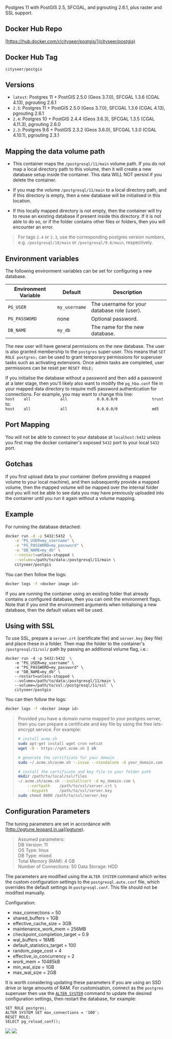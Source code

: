 Postgres 11 with PostGIS 2.5, SFCGAL, and pgrouting 2.6.1, plus raster and SSL support.

Docker Hub Repo
---------------

[https://hub.docker.com/r/cityseer/postgis/](cityseer/postgis)

Docker Hub Tag
--------------

`cityseer/postgis`

Versions
--------

- `latest`: Postgres 11 + PostGIS 2.5.0 (Geos 3.7.0), SFCGAL 1.3.6 (CGAL 4.13), pgrouting 2.6.1
- `2.5`: Postgres 11 + PostGIS 2.5.0 (Geos 3.7.0), SFCGAL 1.3.6 (CGAL 4.13), pgrouting 2.6.1
- `2.4`: Postgres 10 + PostGIS 2.4.4 (Geos 3.6.3), SFCGAL 1.3.5 (CGAL 4.11.3), pgrouting 2.6.0
- `2.3`: Postgres 9.6 + PostGIS 2.3.2 (Geos 3.6.0), SFCGAL 1.3.0 (CGAL 4.10.1), pgrouting 2.3.1

Mapping the data volume path
----------------------------
- This container maps the `/postgresql/11/main` volume path. If you do not map a local directory path to this volume, then it will create a new database setup inside the container. This data WILL NOT persist if you delete the container.

- If you map the volume `/postgresql/11/main` to a local directory path, and if this directory is empty, then a new database will be initialised in this location.

- If this locally mapped directory is not empty, then the container will try to reuse an existing database if present inside this directory. If it is not able to do so, or if the folder contains other files or folders, then you will encounter an error.

> For tags `2.4` or `2.3`, use the corresponding postgres version numbers, e.g. `/postgresql/10/main` or `/postgresql/9.6/main`, respectively.

Environment variables
---------------------
The following environment variables can be set for configuring a new database.

Environment Variable | Default | Description
------------------------|---------|--------------
`PG_USER` |  `my_username` | The username for your database role (user).
`PG_PASSWORD` | none | Optional password.
`DB_NAME` | `my_db` | The name for the new database.

The new user will have general permissions on the new database. The user is also granted membership to the `postgres` super-user. This means that `SET ROLE postgres;` can be used to grant temporary permissions for superuser tasks such as activating extensions. Once admin tasks are completed, user permissions can be reset per `RESET ROLE;`

If you initialise the database without a password and then add a password at a later stage, then you'll likely also want to modify the `pg_hba.conf` file in your mapped data directory to require md5 password authentication for connections. For example, you may want to change this line:  
`host    all             all             0.0.0.0/0               trust`  
to:  
`host    all             all             0.0.0.0/0               md5`  

Port Mapping
------------
You will not be able to connect to your database at `localhost:5432` unless you first map the docker container's exposed `5432` port to your local `5432` port.

Gotchas
-------
If you first upload data to your container (before providing a mapped volume to your local machine), and then subsequently provide a mapped volume, then the mapped volume will be mapped over the internal folder and you will not be able to see data you may have previously uploaded into the container until you run it again without a volume mapping.

Example
-------
For running the database detached:
```bash
docker run -d -p 5432:5432  \
    -e "PG_USER=my_username" \
    -e "PG_PASSWORD=my_password" \
    -e "DB_NAME=my_db" \
    --restart=unless-stopped \
    --volume=/path/to/data:/postgresql/11/main \
    cityseer/postgis
```
You can then follow the logs:
```bash
docker logs -f <docker image id>
```

If you are running the container using an existing folder that already contains a configured database, then you can omit the environment flags. Note that if you omit the environment arguments when initialising a new database, then the default values will be used.

Using with SSL
--------------

To use SSL, prepare a `server.crt` (certificate file) and `server.key` (key file) and place these in a folder.
Then map the folder to the container's `/postgresql/11/ssl/` path by passing an additional volume flag, i.e.:

```
docker run -d -p 5432:5432  \
    -e "PG_USER=my_username" \
    -e "PG_PASSWORD=my_password" \
    -e "DB_NAME=my_db" \
    --restart=unless-stopped \
    --volume=/path/to/data:/postgresql/11/main \
    --volume=/path/to/ssl:/postgresql/11/ssl` \
    cityseer/postgis
```
You can then follow the logs:
```bash
docker logs -f <docker image id>
```

> Provided you have a domain name mapped to your postgres server, then you can prepare a certificate and key file by using the free lets-encrypt service.
> For example:
> ```bash
> # install acme.sh
> sudo apt-get install wget cron netcat
> wget -O - https://get.acme.sh | sh
>
> # generate the certificate for your domain
> sudo ~/.acme.sh/acme.sh --issue --standalone -d your_domain.com
>
> # install the certificate and key file to your folder path
> mkdir /path/to/local/ssl/files
> ~/.acme.sh/acme.sh --installcert -d my_domain.com \
>     --certpath    /path/to/ssl/server.crt \
>     --keypath     /path/to/ssl/server.key
> sudo chmod 0600 /path/to/ssl/server.key
> ```

Configuration Parameters
------------------------
The tuning parameters are set in accordance with [http://pgtune.leopard.in.ua](pgtune).

> Assumed parameters:  
  DB Version: 11  
  OS Type: linux  
  DB Type: mixed  
  Total Memory (RAM): 4 GB  
  Number of Connections: 50
  Data Storage: HDD

The parameters are modified using the `ALTER SYSTEM` command which writes the custom configuration settings to the `postgresql.auto.conf` file, which overrides the default settings in `postgresql.conf`. This file should not be modified manually.

Configuration:
- max_connections = 50
- shared_buffers = 1GB
- effective_cache_size = 3GB
- maintenance_work_mem = 256MB
- checkpoint_completion_target = 0.9
- wal_buffers = 16MB
- default_statistics_target = 100
- random_page_cost = 4
- effective_io_concurrency = 2
- work_mem = 10485kB
- min_wal_size = 1GB
- max_wal_size = 2GB

It is worth considering updating these parameters if you are using an SSD drive or large amounts of RAM. For customisation, connect as the `postgres` superuser then use the [`ALTER SYSTEM`](https://www.postgresql.org/docs/10/static/sql-altersystem.html) command to update the desired configuration settings, then restart the database, for example:
```postgresql
SET ROLE postgres;
ALTER SYSTEM SET max_connections = '100';
RESET ROLE;
SELECT pg_reload_conf();
```

[![](https://images.microbadger.com/badges/image/cityseer/postgis.svg)](https://microbadger.com/images/cityseer/postgis "Get your own image badge on microbadger.com")
[![](https://images.microbadger.com/badges/version/cityseer/postgis.svg)](https://microbadger.com/images/cityseer/postgis "Get your own version badge on microbadger.com")
